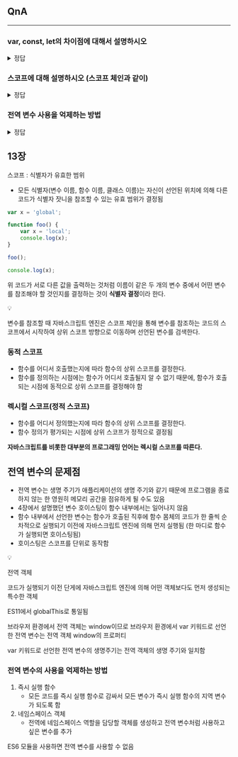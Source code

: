 ## QnA

---

### var, const, let의 차이점에 대해서 설명하시오

<details>
<summary>정답</summary>

1. var은 let, const와 달리 블록 스코프가 존재하지 않음. 함수 스코프이거나 전역 스코프이다. 따라서 함수가 아닌 블록에서 var 변수를 정의하면 해당 블록 밖에서도 이 변수에 접근할 수 있다.

2. var은 중복선언이 가능하다. 하지만 let, const는 중복선언이 불가능하다.

3. let, var과 다르게 const는 변수가 아닌 상수를 정의하며, 상수를 변경하려고 하면 에러가 발생함.
</details>

### 스코프에 대해 설명하시오 (스코프 체인과 같이)

<details>
<summary>정답</summary>

스코프는 식별자의 유효범위이다.
식별자는 자신이 어디에서 선언됐는지에 의해 다른 코드가 자신을 참조할 수 있는 범위를 가짐.
var은 가장 가까운 함수를 스코프로 갖는 반면 let과 const는 가장 가까운 블록을 유효 범위로 가진다.
여기서 스코프 체인의 개념이 나오는데, 자바스크립트 엔진이 식별자를 찾을 때, 자신이 속한 스코프에서 찾고, 그 스코프에 식별자가 없으면 상위 스코프에서 다시 찾아나간다.

이러한 현상이 스코프 체인이며, 스코프가 중첩되어있는 모든 상황에서 발생
</details>

### 전역 변수 사용을 억제하는 방법

<details>
<summary>정답</summary>
1. 즉시 실행 함수

```jsx
(function () {
	var foo = 10;
}());
```
2. 네임 스페이스 객체

```jsx
var MYAPP = {};

MYAPP.name = 'LEE';
```

3. 모듈 패턴

```jsx
var Counter = (function () {
	var num = 0;
	
	return {
		increase() {
			return ++num;
		},
		decrease() {
			return --num;
		}
	};
}());
```
</details>

## 13장

스코프 : 식별자가 유효한 범위

- 모든 식별자(변수 이름, 함수 이름, 클래스 이름)는 자신이 선언된 위치에 의해 다른 코드가 식별자 잣니을 참조할 수 있는 유효 범위가 결정됨

```jsx
var x = 'global';

function foo() {
	var x = 'local';
	console.log(x);
}

foo();

console.log(x);
```

위 코드가 서로 다른 값을 출력하는 것처럼 이름이 같은 두 개의 변수 중에서 어떤 변수를 참조해야 할 것인지를 결정하는 것이 **식별자 결정**이라 한다.

<aside>
💡

변수를 참조할 때 자바스크립트 엔진은 스코프 체인을 통해 변수를 참조하는 코드의 스코프에서 시작하여 상위 스코프 방향으로 이동하며 선언된 변수를 검색한다.

</aside>

### 동적 스코프

- 함수를 어디서 호출했는지에 따라 함수의 상위 스코프를 결정한다.
- 함수를 정의하는 시점에는 함수가 어디서 호출될지 알 수 없기 때문에, 함수가 호출되는 시점에 동적으로 상위 스코프를 결정해야 함

### 렉시컬 스코프(정적 스코프)

- 함수를 어디서 정의했는지에 따라 함수의 상위 스코프를 결정한다.
- 함수 정의가 평가되는 시점에 상위 스코프가 정적으로 결정됨

**자바스크립트를 비롯한 대부분의 프로그래밍 언어는 렉시컬 스코프를 따른다.**

## 전역 변수의 문제점

- 전역 변수는 생명 주기가 애플리케이션의 생명 주기와 같기 때문에 프로그램을 종료하지 않는 한 영원히 메모리 공간을 점유하게 될 수도 있음
- 4장에서 설명했던 변수 호이스팅이 함수 내부에서는 일어나지 않음
- 함수 내부에서 선언한 변수는 함수가 호출된 직후에 함수 몸체의 코드가 한 줄씩 순차적으로 실행되기 이전에 자바스크립트 엔진에 의해 먼저 실행됨 (한 마디로 함수가 실행되면 호이스팅됨)
- 호이스팅은 스코프를 단위로 동작함

<aside>
💡

전역 객체

코드가 실행되기 이전 단게에 자바스크립트 엔진에 의해 어떤 객체보다도 먼저 생성되는 특수한 객체

ES11에서 globalThis로 통일됨

</aside>

브라우저 환경에서 전역 객체는 window이므로 브라우저 환경에서 var 키워드로 선언한 전역 변수는 전역 객체 window의 프로퍼티

var 키워드로 선언한 전역 변수의 생명주기는 전역 객체의 생명 주기와 일치함

### 전역 변수의 사용을 억제하는 방법

1. 즉시 실행 함수
    - 모든 코드를 즉시 실행 함수로 감싸서 모든 변수가 즉시 실행 함수의 지역 변수가 되도록 함
2. 네임스페이스 객체 
    - 전역에 네임스페이스 역할을 담당할 객체를 생성하고 전역 변수처럼 사용하고 싶은 변수를 추가

ES6 모듈을 사용하면 전역 변수를 사용할 수 없음